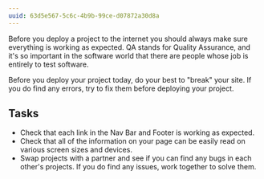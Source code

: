 ```yaml
---
uuid: 63d5e567-5c6c-4b9b-99ce-d07872a30d8a
---
```


Before you deploy a project to the internet you should always make sure everything is working as expected. QA stands for Quality Assurance, and it's so important in the software world that there are people whose job is entirely to test software.

Before you deploy your project today, do your best to "break" your site. If you do find any errors, try to fix them before deploying your project.

## Tasks

- Check that each link in the Nav Bar and Footer is working as expected.
- Check that all of the information on your page can be easily read on various screen sizes and devices.
- Swap projects with a partner and see if you can find any bugs in each other's projects. If you do find any issues, work together to solve them.
